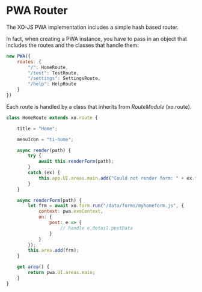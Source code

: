 # PWA Router

The XO-JS PWA implementation includes a simple hash based router.

In fact, when creating a PWA instance, you have to pass in an object that includes the routes and the classes that handle them:

```js
new PWA({
    routes: {
        "/": HomeRoute,
        "/test": TestRoute,
        "/settings": SettingsRoute,
        "/help": HelpRoute
    }
})
```

Each route is handled by a class that inherits from *RouteModule* (xo.route).

```js
class HomeRoute extends xo.route {

    title = "Home";

    menuIcon = "ti-home";

    async render(path) {
        try {
            await this.renderForm(path);
        }
        catch (ex) {
            this.app.UI.areas.main.add("Could not render form: " + ex.toString)
        }
    }

    async renderForm(path) {
        let frm = await xo.form.run("/data/forms/myhomeform.js", {
            context: pwa.exoContext,
            on: {
                post: e => {
                    // handle e.detail.postData
                }
            }
        });
        this.area.add(frm);
    }

    get area() {
        return pwa.UI.areas.main;
    }
}
```

